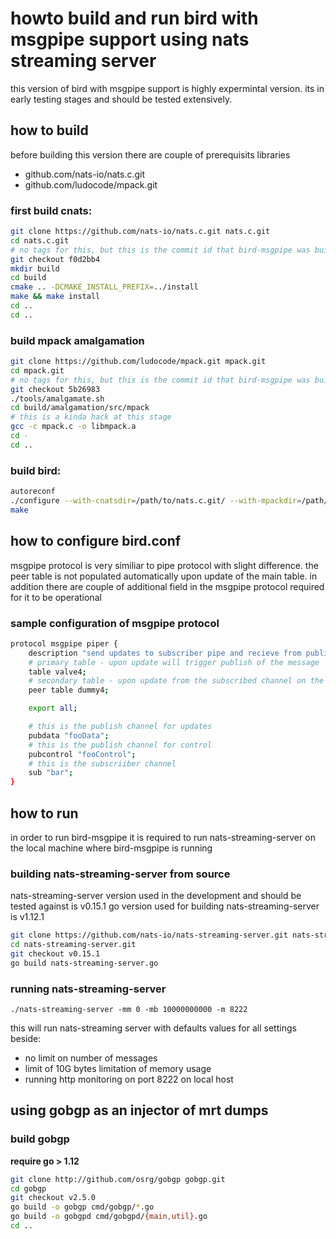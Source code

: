 # howto build and run bird with msgpipe support using nats streaming server

this version of bird with msgpipe support is highly expermintal version.
its in early testing stages and should be tested extensively.

## how to build
before building this version there are couple of prerequisits libraries 
* github.com/nats-io/nats.c.git
* github.com/ludocode/mpack.git

### first build cnats:

```bash
git clone https://github.com/nats-io/nats.c.git nats.c.git
cd nats.c.git
# no tags for this, but this is the commit id that bird-msgpipe was build with
git checkout f0d2bb4 
mkdir build
cd build
cmake .. -DCMAKE_INSTALL_PREFIX=../install 
make && make install
cd ..
cd ..
```

### build mpack amalgamation

```bash
git clone https://github.com/ludocode/mpack.git mpack.git
cd mpack.git
# no tags for this, but this is the commit id that bird-msgpipe was build with
git checkout 5b26983
./tools/amalgamate.sh
cd build/amalgamation/src/mpack
# this is a kinda hack at this stage
gcc -c mpack.c -o libmpack.a
cd -
cd ..
```

### build bird:
```bash
autoreconf
./configure --with-cnatsdir=/path/to/nats.c.git/ --with-mpackdir=/path/to/mpack/amalgamation/src/mpack/
make
```

## how to configure bird.conf

msgpipe protocol is very similiar to pipe protocol with slight difference.
the peer table is not populated automatically upon update of the main table.
in addition there are couple of additional field in the msgpipe protocol required for it to be operational

### sample configuration of msgpipe protocol
```bash
protocol msgpipe piper {
    description "send updates to subscriber pipe and recieve from publisher";
    # primary table - upon update will trigger publish of the message 
    table valve4;
    # secondary table - upon update from the subscribed channel on the nats streaming server this table will be polulated 
    peer table dummy4;

    export all;

    # this is the publish channel for updates
    pubdata "fooData";
    # this is the publish channel for control
    pubcontrol "fooControl";
    # this is the subscriiber channel 
    sub "bar";
}
```

## how to run 
in order to run bird-msgpipe it is required to run nats-streaming-server on the local machine where bird-msgpipe is running

### building nats-streaming-server from source 
nats-streaming-server version used in the development and should be tested against is v0.15.1
go version used for building nats-streaming-server is v1.12.1

```bash
git clone https://github.com/nats-io/nats-streaming-server.git nats-streaming-server.git
cd nats-streaming-server.git
git checkout v0.15.1
go build nats-streaming-server.go
```

### running nats-streaming-server 
``` ./nats-streaming-server -mm 0 -mb 10000000000 -m 8222 ```

this will run nats-streaming server with defaults values for all settings beside:
* no limit on number of messages
* limit of 10G bytes limitation of memory usage
* running http monitoring on port 8222 on local host


## using gobgp as an injector of mrt dumps

### build gobgp

**require go > 1.12**
```bash
git clone http://github.com/osrg/gobgp gobgp.git
cd gobgp
git checkout v2.5.0
go build -o gobgp cmd/gobgp/*.go
go build -o gobgpd cmd/gobgpd/{main,util}.go
cd ..
```


